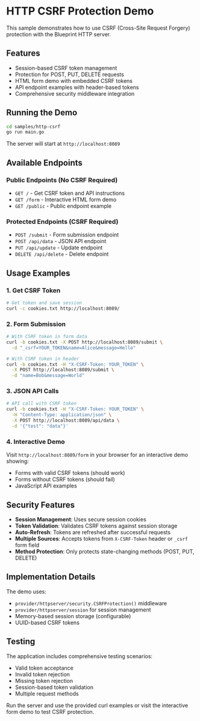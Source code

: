 # HTTP CSRF Protection Demo

This sample demonstrates how to use CSRF (Cross-Site Request Forgery) protection with the Blueprint HTTP server.

## Features

- Session-based CSRF token management
- Protection for POST, PUT, DELETE requests
- HTML form demo with embedded CSRF tokens
- API endpoint examples with header-based tokens
- Comprehensive security middleware integration

## Running the Demo

```bash
cd samples/http-csrf
go run main.go
```

The server will start at `http://localhost:8089`

## Available Endpoints

### Public Endpoints (No CSRF Required)
- `GET /` - Get CSRF token and API instructions
- `GET /form` - Interactive HTML form demo
- `GET /public` - Public endpoint example

### Protected Endpoints (CSRF Required)
- `POST /submit` - Form submission endpoint
- `POST /api/data` - JSON API endpoint
- `PUT /api/update` - Update endpoint
- `DELETE /api/delete` - Delete endpoint

## Usage Examples

### 1. Get CSRF Token
```bash
# Get token and save session
curl -c cookies.txt http://localhost:8089/
```

### 2. Form Submission
```bash
# With CSRF token in form data
curl -b cookies.txt -X POST http://localhost:8089/submit \
  -d "_csrf=YOUR_TOKEN&name=Alice&message=Hello"

# With CSRF token in header
curl -b cookies.txt -H "X-CSRF-Token: YOUR_TOKEN" \
  -X POST http://localhost:8089/submit \
  -d "name=Bob&message=World"
```

### 3. JSON API Calls
```bash
# API call with CSRF token
curl -b cookies.txt -H "X-CSRF-Token: YOUR_TOKEN" \
  -H "Content-Type: application/json" \
  -X POST http://localhost:8089/api/data \
  -d '{"test": "data"}'
```

### 4. Interactive Demo
Visit `http://localhost:8089/form` in your browser for an interactive demo showing:
- Forms with valid CSRF tokens (should work)
- Forms without CSRF tokens (should fail)
- JavaScript API examples

## Security Features

- **Session Management**: Uses secure session cookies
- **Token Validation**: Validates CSRF tokens against session storage
- **Auto-Refresh**: Tokens are refreshed after successful requests
- **Multiple Sources**: Accepts tokens from `X-CSRF-Token` header or `_csrf` form field
- **Method Protection**: Only protects state-changing methods (POST, PUT, DELETE)

## Implementation Details

The demo uses:
- `provider/httpserver/security.CSRFProtection()` middleware
- `provider/httpserver/session` for session management
- Memory-based session storage (configurable)
- UUID-based CSRF tokens

## Testing

The application includes comprehensive testing scenarios:
- Valid token acceptance
- Invalid token rejection
- Missing token rejection
- Session-based token validation
- Multiple request methods

Run the server and use the provided curl examples or visit the interactive form demo to test CSRF protection.